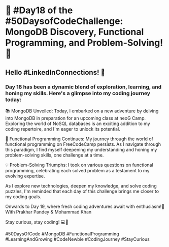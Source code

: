 # 🚀 #Day18 of the #50DaysofCodeChallenge: MongoDB Discovery, Functional Programming, and Problem-Solving! 🚀

## Hello #LinkedInConnections! 👋

### Day 18 has been a dynamic blend of exploration, learning, and honing my skills. Here's a glimpse into my coding journey today:

📚 MongoDB Unveiled: Today, I embarked on a new adventure by delving into MongoDB in preparation for an upcoming class at neoG Camp. Exploring the world of NoSQL databases is an exciting addition to my coding repertoire, and I'm eager to unlock its potential.

🧩 Functional Programming Continues: My journey through the world of functional programming on FreeCodeCamp persists. As I navigate through this paradigm, I find myself deepening my understanding and honing my problem-solving skills, one challenge at a time.

💡 Problem-Solving Triumphs: I took on various questions on functional programming, celebrating each solved problem as a testament to my evolving expertise.

As I explore new technologies, deepen my knowledge, and solve coding puzzles, I'm reminded that each day of this challenge brings me closer to my coding goals.

Onwards to Day 19, where fresh coding adventures await with enthusiasm!🌟
With Prakhar Pandey & Mohammad Khan

Stay curious, stay coding! 💻🚀

#50DaysOfCode #MongoDB #FunctionalProgramming #LearningAndGrowing #CodeNewbie #CodingJourney #StayCurious